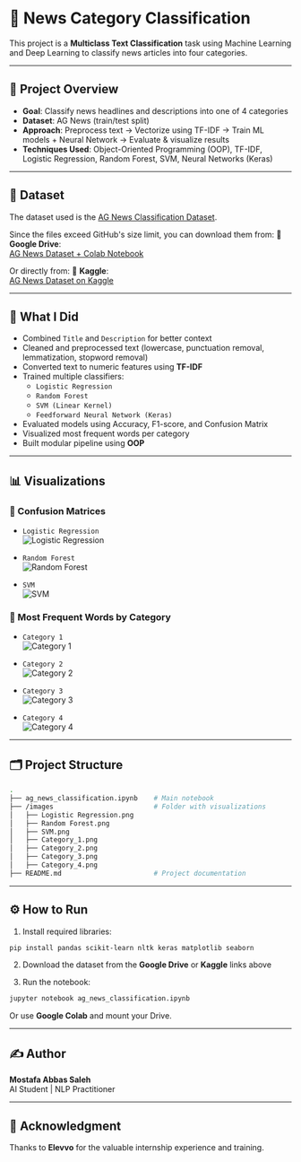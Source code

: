 # 📰 News Category Classification

This project is a **Multiclass Text Classification** task using Machine Learning and Deep Learning to classify news articles into four categories.

---

## 🚀 Project Overview

- **Goal**: Classify news headlines and descriptions into one of 4 categories
- **Dataset**: AG News (train/test split)
- **Approach**: Preprocess text → Vectorize using TF-IDF → Train ML models + Neural Network → Evaluate & visualize results
- **Techniques Used**: Object-Oriented Programming (OOP), TF-IDF, Logistic Regression, Random Forest, SVM, Neural Networks (Keras)

---

## 📁 Dataset

The dataset used is the [AG News Classification Dataset](https://www.kaggle.com/datasets/amananandrai/ag-news-classification-dataset).

Since the files exceed GitHub's size limit, you can download them from:
🔗 **Google Drive**:  
[AG News Dataset + Colab Notebook](https://drive.google.com/drive/folders/1IL4DevN7d0cR-GCQRiwLrYiHtPP9RlFy?usp=drive_link)

Or directly from:
🔗 **Kaggle**:  
[AG News Dataset on Kaggle](https://www.kaggle.com/datasets/amananandrai/ag-news-classification-dataset)

---

## 🧠 What I Did

- Combined `Title` and `Description` for better context
- Cleaned and preprocessed text (lowercase, punctuation removal, lemmatization, stopword removal)
- Converted text to numeric features using **TF-IDF**
- Trained multiple classifiers:
  - `Logistic Regression`
  - `Random Forest`
  - `SVM (Linear Kernel)`
  - `Feedforward Neural Network (Keras)`
- Evaluated models using Accuracy, F1-score, and Confusion Matrix
- Visualized most frequent words per category
- Built modular pipeline using **OOP**

---

## 📊 Visualizations

### 🔢 Confusion Matrices

- `Logistic Regression`  
  ![Logistic Regression](images/Logistic%20Regression.png)

- `Random Forest`  
  ![Random Forest](images/Random%20Forest.png)

- `SVM`  
  ![SVM](images/SVM.png)

### 🧾 Most Frequent Words by Category

- `Category 1`  
  ![Category 1](images/Category_1.png)

- `Category 2`  
  ![Category 2](images/Category_2.png)

- `Category 3`  
  ![Category 3](images/Category_3.png)

- `Category 4`  
  ![Category 4](images/Category_4.png)

---

## 🗂️ Project Structure

```bash
.
├── ag_news_classification.ipynb    # Main notebook
├── /images                         # Folder with visualizations
│   ├── Logistic Regression.png
│   ├── Random Forest.png
│   ├── SVM.png
│   ├── Category_1.png
│   ├── Category_2.png
│   ├── Category_3.png
│   ├── Category_4.png
├── README.md                       # Project documentation
```

---

## ⚙️ How to Run

1. Install required libraries:
```bash
pip install pandas scikit-learn nltk keras matplotlib seaborn
```

2. Download the dataset from the **Google Drive** or **Kaggle** links above

3. Run the notebook:
```bash
jupyter notebook ag_news_classification.ipynb
```

Or use **Google Colab** and mount your Drive.

---

## ✍️ Author

**Mostafa Abbas Saleh**  
AI Student | NLP Practitioner

---

## 🙏 Acknowledgment

Thanks to **Elevvo** for the valuable internship experience and training.
